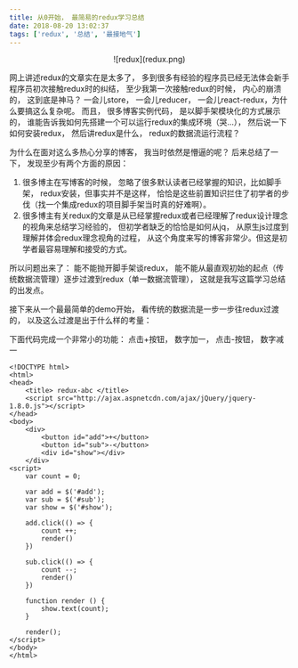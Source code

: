 ```yaml
---
title: 从0开始， 最简易的redux学习总结
date: 2018-08-20 13:02:37
tags: ['redux', '总结', '最接地气']
---
```

<div align=center width = "30" height = "30">![redux](redux.png)</div>


网上讲述redux的文章实在是太多了， 多到很多有经验的程序员已经无法体会新手程序员初次接触redux时的纠结， 至少我第一次接触redux的时候， 内心的崩溃的， 这到底是神马？ 一会儿store， 一会儿reducer， 一会儿react-redux，为什么要搞这么复杂呢。 而且， 很多博客实例代码， 是以脚手架模块化的方式展示的， 谁能告诉我如何先搭建一个可以运行redux的集成环境（哭...）， 然后说一下如何安装redux， 然后讲redux是什么， redux的数据流运行流程？

为什么在面对这么多热心分享的博客， 我当时依然是懵逼的呢？ 后来总结了一下， 发现至少有两个方面的原因：

1. 很多博主在写博客的时候， 忽略了很多默认读者已经掌握的知识，比如脚手架， redux安装，但事实并不是这样， 恰恰是这些前置知识拦住了初学者的步伐（找一个集成redux的项目脚手架当时真的好难啊）。
2. 很多博主有关redux的文章是从已经掌握redux或者已经理解了redux设计理念的视角来总结学习经验的， 但初学者缺乏的恰恰是如何从jq， 从原生js过度到理解并体会redux理念视角的过程， 从这个角度来写的博客非常少。但这是初学者最容易理解和接受的方式。

所以问题出来了： 能不能抛开脚手架谈redux， 能不能从最直观初始的起点（传统数据流管理）逐步过渡到redux（单一数据流管理）， 这就是我写这篇学习总结的出发点。

接下来从一个最最简单的demo开始， 看传统的数据流是一步一步往redux过渡的， 以及这么过渡是出于什么样的考量：

下面代码完成一个非常小的功能： 点击+按钮， 数字加一， 点击-按钮， 数字减一

```
<!DOCTYPE html>
<html>
<head>
	<title>	redux-abc </title>
	<script src="http://ajax.aspnetcdn.com/ajax/jQuery/jquery-1.8.0.js"></script>
</head>
<body>
	<div>
		<button id="add">+</button>
		<button id="sub">-</button>
		<div id="show"></div>
	</div>
<script>
	var count = 0;

	var add = $('#add');
	var sub = $('#sub');
	var show = $('#show');

	add.click(() => {
		count ++;
		render()
	})

	sub.click(() => {
		count --;
		render()
	})

	function render () {
		show.text(count);
	}

	render();
</script>
</body>
</html>
```




